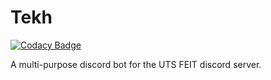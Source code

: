 # Tekh

[![Codacy Badge](https://api.codacy.com/project/badge/Grade/852d366606e34a86af3af8bc3caf845c)](https://app.codacy.com/manual/ShaanCoding/Tekh?utm_source=github.com&utm_medium=referral&utm_content=ShaanCoding/Tekh&utm_campaign=Badge_Grade_Dashboard)

 A multi-purpose discord bot for the UTS FEIT discord server.
